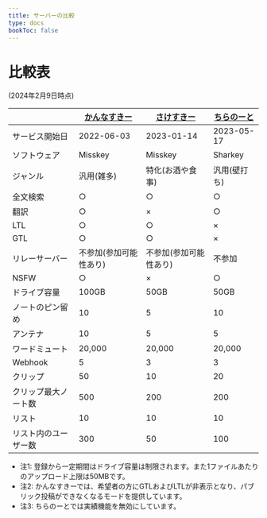 ```yaml
---
title: サーバーの比較
type: docs
bookToc: false
---
```


# 比較表

(2024年2月9日時点)

|  | [かんなすきー](https://misskey.7ka.org) | [さけすきー](https://sk.204.jp) | [ちらのーと](https://calckey.7ka.org) |
| --- | --- | --- | --- |
| サービス開始日 | 2022-06-03 | 2023-01-14 | 2023-05-17 |
| ソフトウェア | Misskey | Misskey | Sharkey |
| ジャンル | 汎用(雑多) | 特化(お酒や食事) | 汎用(壁打ち) |
| 全文検索 | ○ | ○ | ○ |
| 翻訳 | ○ | × | ○ |
| LTL | ○ | ○ | × |
| GTL | ○ | ○ | × |
| リレーサーバー | 不参加(参加可能性あり) | 不参加(参加可能性あり) | 不参加 |
| NSFW | ○ | × | ○ |
| ドライブ容量 | 100GB | 50GB | 50GB |
| ノートのピン留め | 10 | 5 | 10 |
| アンテナ | 10 | 5 | 5 |
| ワードミュート | 20,000 | 20,000 | 20,000 |
| Webhook | 5 | 3 | 3 |
| クリップ | 50 | 10 | 20 |
| クリップ最大ノート数 | 500 | 200 | 200 |
| リスト | 10 | 10 | 10 |
| リスト内のユーザー数 | 300 | 50 | 100 |

- 注1: 登録から一定期間はドライブ容量は制限されます。また1ファイルあたりのアップロード上限は50MBです。
- 注2: かんなすきーでは、希望者の方にGTLおよびLTLが非表示となり、パブリック投稿ができなくなるモードを提供しています。
- 注3: ちらのーとでは実績機能を無効にしています。
